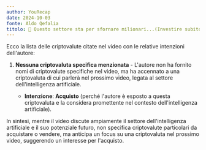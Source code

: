 ```yaml
---
author: YouRecap
date: 2024-10-03
fonte: Aldo Qefalia
titolo: 🚨 Questo settore sta per sfornare milionari...(Investire subito?)
---
```


Ecco la lista delle criptovalute citate nel video con le relative intenzioni dell'autore:

1. **Nessuna criptovaluta specifica menzionata** - L'autore non ha fornito nomi di criptovalute specifiche nel video, ma ha accennato a una criptovaluta di cui parlerà nel prossimo video, legata al settore dell'intelligenza artificiale. 

   - **Intenzione**: **Acquisto** (perché l'autore è esposto a questa criptovaluta e la considera promettente nel contesto dell'intelligenza artificiale).

In sintesi, mentre il video discute ampiamente il settore dell'intelligenza artificiale e il suo potenziale futuro, non specifica criptovalute particolari da acquistare o vendere, ma anticipa un focus su una criptovaluta nel prossimo video, suggerendo un interesse per l'acquisto.
